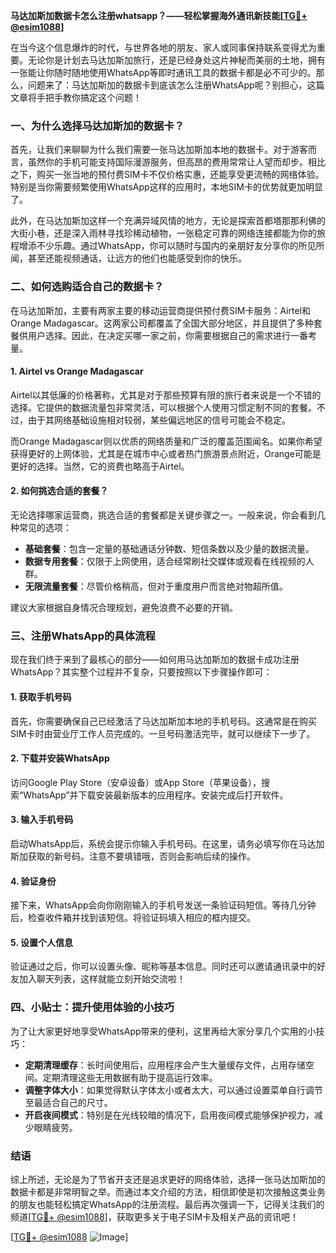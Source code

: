 **马达加斯加数据卡怎么注册whatsapp？——轻松掌握海外通讯新技能[[TG💪+ @esim1088](https://t.me/s/esim1088)]**

在当今这个信息爆炸的时代，与世界各地的朋友、家人或同事保持联系变得尤为重要。无论你是计划去马达加斯加旅行，还是已经身处这片神秘而美丽的土地，拥有一张能让你随时随地使用WhatsApp等即时通讯工具的数据卡都是必不可少的。那么，问题来了：马达加斯加的数据卡到底该怎么注册WhatsApp呢？别担心，这篇文章将手把手教你搞定这个问题！

### 一、为什么选择马达加斯加的数据卡？

首先，让我们来聊聊为什么我们需要一张马达加斯加本地的数据卡。对于游客而言，虽然你的手机可能支持国际漫游服务，但高昂的费用常常让人望而却步。相比之下，购买一张当地的预付费SIM卡不仅价格实惠，还能享受更流畅的网络体验。特别是当你需要频繁使用WhatsApp这样的应用时，本地SIM卡的优势就更加明显了。

此外，在马达加斯加这样一个充满异域风情的地方，无论是探索首都塔那那利佛的大街小巷，还是深入雨林寻找珍稀动植物，一张稳定可靠的网络连接都能为你的旅程增添不少乐趣。通过WhatsApp，你可以随时与国内的亲朋好友分享你的所见所闻，甚至还能视频通话，让远方的他们也能感受到你的快乐。

### 二、如何选购适合自己的数据卡？

在马达加斯加，主要有两家主要的移动运营商提供预付费SIM卡服务：Airtel和Orange Madagascar。这两家公司都覆盖了全国大部分地区，并且提供了多种套餐供用户选择。因此，在决定买哪一家之前，你需要根据自己的需求进行一番考量。

#### 1. Airtel vs Orange Madagascar

Airtel以其低廉的价格著称，尤其是对于那些预算有限的旅行者来说是一个不错的选择。它提供的数据流量包非常灵活，可以根据个人使用习惯定制不同的套餐。不过，由于其网络基础设施相对较弱，某些偏远地区的信号可能会不稳定。

而Orange Madagascar则以优质的网络质量和广泛的覆盖范围闻名。如果你希望获得更好的上网体验，尤其是在城市中心或者热门旅游景点附近，Orange可能是更好的选择。当然，它的资费也略高于Airtel。

#### 2. 如何挑选合适的套餐？

无论选择哪家运营商，挑选合适的套餐都是关键步骤之一。一般来说，你会看到几种常见的选项：

- **基础套餐**：包含一定量的基础通话分钟数、短信条数以及少量的数据流量。
- **数据专用套餐**：仅限于上网使用，适合经常刷社交媒体或观看在线视频的人群。
- **无限流量套餐**：尽管价格稍高，但对于重度用户而言绝对物超所值。

建议大家根据自身情况合理规划，避免浪费不必要的开销。

### 三、注册WhatsApp的具体流程

现在我们终于来到了最核心的部分——如何用马达加斯加的数据卡成功注册WhatsApp？其实整个过程并不复杂，只要按照以下步骤操作即可：

#### 1. 获取手机号码

首先，你需要确保自己已经激活了马达加斯加本地的手机号码。这通常是在购买SIM卡时由营业厅工作人员完成的。一旦号码激活完毕，就可以继续下一步了。

#### 2. 下载并安装WhatsApp

访问Google Play Store（安卓设备）或App Store（苹果设备），搜索“WhatsApp”并下载安装最新版本的应用程序。安装完成后打开软件。

#### 3. 输入手机号码

启动WhatsApp后，系统会提示你输入手机号码。在这里，请务必填写你在马达加斯加获取的新号码。注意不要填错哦，否则会影响后续的操作。

#### 4. 验证身份

接下来，WhatsApp会向你刚刚输入的手机号发送一条验证码短信。等待几分钟后，检查收件箱并找到该短信。将验证码填入相应的框内提交。

#### 5. 设置个人信息

验证通过之后，你可以设置头像、昵称等基本信息。同时还可以邀请通讯录中的好友加入聊天列表，这样就能立刻开始交流啦！

### 四、小贴士：提升使用体验的小技巧

为了让大家更好地享受WhatsApp带来的便利，这里再给大家分享几个实用的小技巧：

- **定期清理缓存**：长时间使用后，应用程序会产生大量缓存文件，占用存储空间。定期清理这些无用数据有助于提高运行效率。
- **调整字体大小**：如果觉得默认字体太小或者太大，可以通过设置菜单自行调节至最适合自己的尺寸。
- **开启夜间模式**：特别是在光线较暗的情况下，启用夜间模式能够保护视力，减少眼睛疲劳。

### 结语

综上所述，无论是为了节省开支还是追求更好的网络体验，选择一张马达加斯加的数据卡都是非常明智之举。而通过本文介绍的方法，相信即使是初次接触这类业务的朋友也能轻松搞定WhatsApp的注册流程。最后再次强调一下，记得关注我们的频道[[TG💪+ @esim1088](https://t.me/s/esim1088)]，获取更多关于电子SIM卡及相关产品的资讯吧！

[[TG💪+ @esim1088](https://t.me/s/esim1088) ![Image](https://i.postimg.cc/4NQfJmqS/Snipaste-2025-05-13-00-14-12.png)]